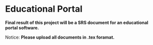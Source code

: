 # Educational Portal

__Final result of this project will be a SRS document for an educational portal software.__

Notice: **Please upload all documents in .tex foramat.**
